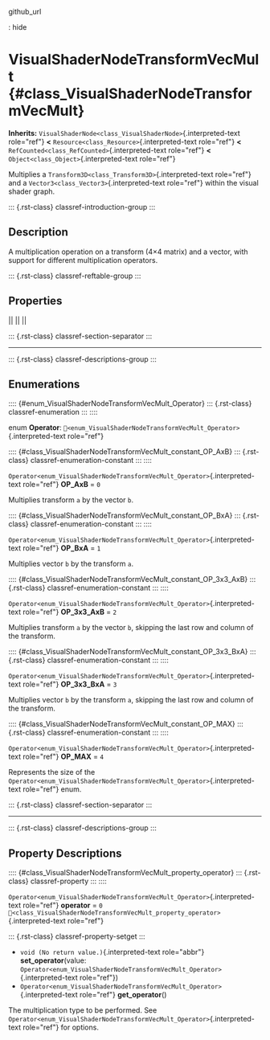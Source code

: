 github_url

:   hide

# VisualShaderNodeTransformVecMult {#class_VisualShaderNodeTransformVecMult}

**Inherits:**
`VisualShaderNode<class_VisualShaderNode>`{.interpreted-text role="ref"}
**\<** `Resource<class_Resource>`{.interpreted-text role="ref"} **\<**
`RefCounted<class_RefCounted>`{.interpreted-text role="ref"} **\<**
`Object<class_Object>`{.interpreted-text role="ref"}

Multiplies a `Transform3D<class_Transform3D>`{.interpreted-text
role="ref"} and a `Vector3<class_Vector3>`{.interpreted-text role="ref"}
within the visual shader graph.

::: {.rst-class}
classref-introduction-group
:::

## Description

A multiplication operation on a transform (4×4 matrix) and a vector,
with support for different multiplication operators.

::: {.rst-class}
classref-reftable-group
:::

## Properties

||
||
||

::: {.rst-class}
classref-section-separator
:::

------------------------------------------------------------------------

::: {.rst-class}
classref-descriptions-group
:::

## Enumerations

:::: {#enum_VisualShaderNodeTransformVecMult_Operator}
::: {.rst-class}
classref-enumeration
:::
::::

enum **Operator**:
`🔗<enum_VisualShaderNodeTransformVecMult_Operator>`{.interpreted-text
role="ref"}

:::: {#class_VisualShaderNodeTransformVecMult_constant_OP_AxB}
::: {.rst-class}
classref-enumeration-constant
:::
::::

`Operator<enum_VisualShaderNodeTransformVecMult_Operator>`{.interpreted-text
role="ref"} **OP_AxB** = `0`

Multiplies transform `a` by the vector `b`.

:::: {#class_VisualShaderNodeTransformVecMult_constant_OP_BxA}
::: {.rst-class}
classref-enumeration-constant
:::
::::

`Operator<enum_VisualShaderNodeTransformVecMult_Operator>`{.interpreted-text
role="ref"} **OP_BxA** = `1`

Multiplies vector `b` by the transform `a`.

:::: {#class_VisualShaderNodeTransformVecMult_constant_OP_3x3_AxB}
::: {.rst-class}
classref-enumeration-constant
:::
::::

`Operator<enum_VisualShaderNodeTransformVecMult_Operator>`{.interpreted-text
role="ref"} **OP_3x3_AxB** = `2`

Multiplies transform `a` by the vector `b`, skipping the last row and
column of the transform.

:::: {#class_VisualShaderNodeTransformVecMult_constant_OP_3x3_BxA}
::: {.rst-class}
classref-enumeration-constant
:::
::::

`Operator<enum_VisualShaderNodeTransformVecMult_Operator>`{.interpreted-text
role="ref"} **OP_3x3_BxA** = `3`

Multiplies vector `b` by the transform `a`, skipping the last row and
column of the transform.

:::: {#class_VisualShaderNodeTransformVecMult_constant_OP_MAX}
::: {.rst-class}
classref-enumeration-constant
:::
::::

`Operator<enum_VisualShaderNodeTransformVecMult_Operator>`{.interpreted-text
role="ref"} **OP_MAX** = `4`

Represents the size of the
`Operator<enum_VisualShaderNodeTransformVecMult_Operator>`{.interpreted-text
role="ref"} enum.

::: {.rst-class}
classref-section-separator
:::

------------------------------------------------------------------------

::: {.rst-class}
classref-descriptions-group
:::

## Property Descriptions

:::: {#class_VisualShaderNodeTransformVecMult_property_operator}
::: {.rst-class}
classref-property
:::
::::

`Operator<enum_VisualShaderNodeTransformVecMult_Operator>`{.interpreted-text
role="ref"} **operator** = `0`
`🔗<class_VisualShaderNodeTransformVecMult_property_operator>`{.interpreted-text
role="ref"}

::: {.rst-class}
classref-property-setget
:::

- `void (No return value.)`{.interpreted-text role="abbr"}
  **set_operator**(value:
  `Operator<enum_VisualShaderNodeTransformVecMult_Operator>`{.interpreted-text
  role="ref"})
- `Operator<enum_VisualShaderNodeTransformVecMult_Operator>`{.interpreted-text
  role="ref"} **get_operator**()

The multiplication type to be performed. See
`Operator<enum_VisualShaderNodeTransformVecMult_Operator>`{.interpreted-text
role="ref"} for options.
